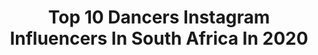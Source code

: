 ---
title: Top 10 Dancers Instagram Influencers In South Africa In 2020
description: >-
  Find top dancers Instagram influencers in South Africa in 2020. Most popular hashtags: #dancer #dance #dancerlife #fitness.
platform: Instagram
profiles:
  - username: "presidentthato"
    fullname: >-
      Starboy-T! 🚀
    location: "South Africa"
    followers: 12125
    engagement: 1279
    commentsToLikes: 0.022799
    avatar: "https://scontent-lhr8-1.cdninstagram.com/v/t51.2885-19/s320x320/72271225_373100423597779_3020076889214550016_n.jpg?_nc_ht=scontent-lhr8-1.cdninstagram.com&_nc_ohc=80GPk1XV5E0AX9AXQbK&oh=223f9fbdf1e657c60683a56d5e43022e&oe=5EB7909D"
    verified: false
    hashtags: "#chappiescola"
  - username: "chacecollettxo"
    fullname: >-
      CHACE COLLETT ❣️
    location: "South Africa"
    followers: 11675
    engagement: 974
    commentsToLikes: 0.036917
    avatar: "https://scontent-lhr8-1.cdninstagram.com/v/t51.2885-19/s320x320/91577912_593929411204455_1311240394343710720_n.jpg?_nc_ht=scontent-lhr8-1.cdninstagram.com&_nc_ohc=arEfjEectiMAX9Slr94&oh=689c694a8c2b083053079c1393ea2ab6&oe=5EB7C389"
    verified: false
    hashtags: "#cocktaildress, #dancer, #tutorial, #cocktailparty"
  - username: "shivolski"
    fullname: >-
      HALLS OMFCC WINNER🍬
    location: "South Africa"
    followers: 5746
    engagement: 2016
    commentsToLikes: 0.037411
    avatar: "https://scontent-amt2-1.cdninstagram.com/v/t51.2885-19/s320x320/88979498_880406705730833_260145477628985344_n.jpg?_nc_ht=scontent-amt2-1.cdninstagram.com&_nc_ohc=PGFgl31blnkAX_7Nziy&oh=5cf5997a52fa49985aec749a805a886b&oe=5EBAB6FE"
    verified: false
    hashtags: "#fridayvibes, #ursheete, #fridaymood, #hotgirlsummer"
  - username: "jessica_dessica"
    fullname: >-
      JESSICA DERRICK
    location: "South Africa"
    followers: 20463
    engagement: 266
    commentsToLikes: 0.047329
    avatar: "https://scontent-lga3-1.cdninstagram.com/v/t51.2885-19/s320x320/79823149_846882009107764_6313486828586401792_n.jpg?_nc_ht=scontent-lga3-1.cdninstagram.com&_nc_ohc=0hV3aQI8slwAX8AZQpg&oh=9f53c13f194553b940d20f834f9d66bd&oe=5EBA0514"
    verified: false
    hashtags: "#differentjourneys, #whenwillyourealise, #happyinternationalwomensday, #rockinit"
  - username: "milaguy"
    fullname: >-
      mila guy
    location: "South Africa"
    followers: 27652
    engagement: 536
    commentsToLikes: 0.006842
    avatar: "https://scontent-lhr8-1.cdninstagram.com/v/t51.2885-19/s320x320/51978539_382639152291916_3096952427241275392_n.jpg?_nc_ht=scontent-lhr8-1.cdninstagram.com&_nc_ohc=_21emRPhX4YAX8-EvzX&oh=b0acb3567e5bc024897f99affdcf7bc1&oe=5EB973F7"
    verified: false
    hashtags: "#theatre, #newzealand, #steaming, #90s"
  - username: "zes_zoor"
    fullname: >-
      ZES Mansoor Galant
    location: "South Africa"
    followers: 32793
    engagement: 454
    commentsToLikes: 0.037368
    avatar: "https://scontent-bos3-1.cdninstagram.com/v/t51.2885-19/s320x320/71779658_692973241224425_5134287374032830464_n.jpg?_nc_ht=scontent-bos3-1.cdninstagram.com&_nc_ohc=iN3BtihPlk4AX-E0Ogv&oh=c854e34f3524e3d087a0a2a83c13feb7&oe=5EB83247"
    verified: false
    hashtags: "#zeslife, #zumbasquad, #squadgoals, #traveler"
  - username: "pashapilates"
    fullname: >-
      Pasha's Pilates 🇿🇦
    location: "South Africa"
    followers: 21589
    engagement: 242
    commentsToLikes: 0.066880
    avatar: "https://scontent-lhr8-1.cdninstagram.com/v/t51.2885-19/s320x320/87699664_223674182099405_2336219135349882880_n.jpg?_nc_ht=scontent-lhr8-1.cdninstagram.com&_nc_ohc=-zTIBU6vlQAAX97sssE&oh=b90a1803503c227a84fa93dae94b688b&oe=5EB93F12"
    verified: false
    hashtags: "#love, #pilatesstrong, #absonfire, #weekendinspo"
  - username: "tarryn_tnt"
    fullname: >-
      Tarryn Alberts
    location: "South Africa"
    followers: 29598
    engagement: 383
    commentsToLikes: 0.029929
    avatar: "https://scontent-ort2-1.cdninstagram.com/v/t51.2885-19/s320x320/79372673_2451999358239529_3761798220607389696_n.jpg?_nc_ht=scontent-ort2-1.cdninstagram.com&_nc_ohc=UtbWe7KMDnsAX-6jLPm&oh=51f525e8be0bec8d5b097e856341e889&oe=5EBB4109"
    verified: false
    hashtags: "#diehelefokkennag, #dancevideo, #dj, #fun"
  - username: "letso.angela_dancer"
    fullname: >-
      Angela......
    location: "South Africa"
    followers: 2955
    engagement: 806
    commentsToLikes: 0.074757
    avatar: "https://scontent-bos3-1.cdninstagram.com/v/t51.2885-19/s320x320/91861764_694056351334046_2737111374168588288_n.jpg?_nc_ht=scontent-bos3-1.cdninstagram.com&_nc_ohc=XirC7a1wo1kAX_-Gx1k&oh=5b6cec6dd33c2fa63546453ce5941b9c&oe=5EB1DB91"
    verified: false
    hashtags: "#floorwork, #knees, #slowdance, #22yearolds"
  - username: "zodwalibram"
    fullname: >-
      zodwalibram
    location: "South Africa"
    followers: 1107692
    engagement: 44
    commentsToLikes: 0.036361
    avatar: "https://scontent-ams4-1.cdninstagram.com/v/t51.2885-19/s320x320/79385110_783486425500102_4988726684648734720_n.jpg?_nc_ht=scontent-ams4-1.cdninstagram.com&_nc_ohc=U-XiwP1BihUAX-z64lr&oh=4a22e6eb48349dfb9bebc763d63a7e33&oe=5EBD3D76"
    verified: false
    hashtags: "#sambanabo, #villagegirl, #stillhere, #teamstillhere"
---